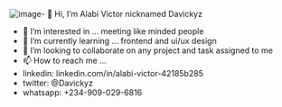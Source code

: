![image](https://github.com/Davickyz/Davickyz/assets/140517499/3567b9ce-eece-4845-9aec-6313c4a971db)- 👋 Hi, I’m Alabi Victor nicknamed Davickyz
- 👀 I’m interested in ... meeting like minded people 
- 🌱 I’m currently learning ... frontend and ui/ux design
- 💞️ I’m looking to collaborate on any project and task assigned to me
- 📫 How to reach me ...
-  linkedin:  linkedin.com/in/alabi-victor-42185b285
-  twitter:  @Davickyz
-   whatsapp:  +234-909-029-6816

<!---
Davickyz/Davickyz is a ✨ special ✨ repository because its `README.md` (this file) appears on your GitHub profile.
You can click the Preview link to take a look at your changes.
--->
